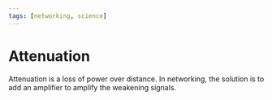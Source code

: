 ```yaml
---
tags: [networking, science]
---
```


# Attenuation

Attenuation is a loss of power over distance. In networking, the solution is to
add an amplifier to amplify the weakening signals.
